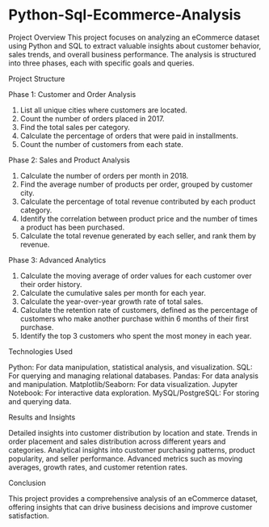 # Python-Sql-Ecommerce-Analysis

Project Overview
This project focuses on analyzing an eCommerce dataset using Python and SQL to extract valuable insights about customer behavior, sales trends, and overall business performance. The analysis is structured into three phases, each with specific goals and queries.

Project Structure

Phase 1: Customer and Order Analysis

1. List all unique cities where customers are located.
2. Count the number of orders placed in 2017.
3. Find the total sales per category.
4. Calculate the percentage of orders that were paid in installments.
5. Count the number of customers from each state.
   
Phase 2: Sales and Product Analysis

1. Calculate the number of orders per month in 2018.
2. Find the average number of products per order, grouped by customer city.
3. Calculate the percentage of total revenue contributed by each product category.
4. Identify the correlation between product price and the number of times a product has been purchased.
5. Calculate the total revenue generated by each seller, and rank them by revenue.
   
Phase 3: Advanced Analytics

1. Calculate the moving average of order values for each customer over their order history.
2. Calculate the cumulative sales per month for each year.
3. Calculate the year-over-year growth rate of total sales.
4. Calculate the retention rate of customers, defined as the percentage of customers who make another purchase within 6 months of their first purchase.
5. Identify the top 3 customers who spent the most money in each year.

Technologies Used

Python: For data manipulation, statistical analysis, and visualization.
SQL: For querying and managing relational databases.
Pandas: For data analysis and manipulation.
Matplotlib/Seaborn: For data visualization.
Jupyter Notebook: For interactive data exploration.
MySQL/PostgreSQL: For storing and querying data.

Results and Insights

Detailed insights into customer distribution by location and state.
Trends in order placement and sales distribution across different years and categories.
Analytical insights into customer purchasing patterns, product popularity, and seller performance.
Advanced metrics such as moving averages, growth rates, and customer retention rates.

Conclusion

This project provides a comprehensive analysis of an eCommerce dataset, offering insights that can drive business decisions and improve customer satisfaction.
